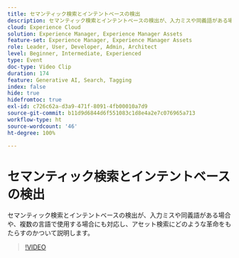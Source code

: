 ```yaml
---
title: セマンティック検索とインテントベースの検出
description: セマンティック検索とインテントベースの検出が、入力ミスや同義語がある場合や、複数の言語で使用する場合にも対応し、アセット検索にどのような革命をもたらすのかついて説明します。
cloud: Experience Cloud
solution: Experience Manager, Experience Manager Assets
feature-set: Experience Manager, Experience Manager Assets
role: Leader, User, Developer, Admin, Architect
level: Beginner, Intermediate, Experienced
type: Event
doc-type: Video Clip
duration: 174
feature: Generative AI, Search, Tagging
index: false
hide: true
hidefromtoc: true
exl-id: c726c62a-d3a9-471f-8091-4fb00010a7d9
source-git-commit: b11d9d6844d6f551083c1d8e4a2e7c076965a713
workflow-type: ht
source-wordcount: '46'
ht-degree: 100%

---
```


# セマンティック検索とインテントベースの検出

セマンティック検索とインテントベースの検出が、入力ミスや同義語がある場合や、複数の言語で使用する場合にも対応し、アセット検索にどのような革命をもたらすのかついて説明します。

>[!VIDEO](https://video.tv.adobe.com/v/3459220/?learn=on&enablevpops)
